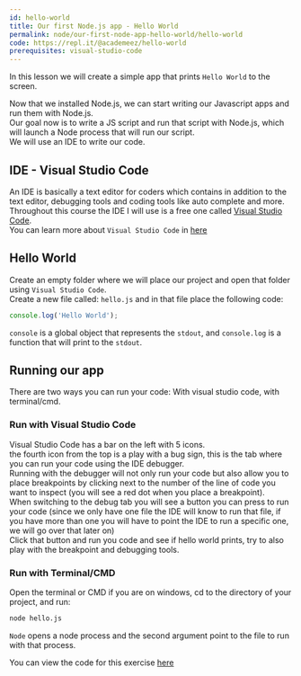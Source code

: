 ```yaml
---
id: hello-world
title: Our first Node.js app - Hello World
permalink: node/our-first-node-app-hello-world/hello-world
code: https://repl.it/@academeez/hello-world
prerequisites: visual-studio-code
---
```


In this lesson we will create a simple app that prints `Hello World` to the screen.

Now that we installed Node.js, we can start writing our Javascript apps and run them with Node.js.  
Our goal now is to write a JS script and run that script with Node.js, which will launch a Node process that will run our script.  
We will use an IDE to write our code.

## IDE - Visual Studio Code

An IDE is basically a text editor for coders which contains in addition to the text editor, debugging tools and coding tools like auto complete and more.  
Throughout this course the IDE I will use is a free one called [Visual Studio Code](https://code.visualstudio.com/).     
You can learn more about `Visual Studio Code` in [here](https://academeez.com/visual-studio-code)

## Hello World

Create an empty folder where we will place our project and open that folder using `Visual Studio Code`.  
Create a new file called: `hello.js` and in that file place the following code:

```js
console.log('Hello World');
```

`console` is a global object that represents the `stdout`, and `console.log` is a function that will print to the `stdout`.

## Running our app

There are two ways you can run your code: With visual studio code, with terminal/cmd.    

### Run with Visual Studio Code

Visual Studio Code has a bar on the left with 5 icons.  
the fourth icon from the top is a play with a bug sign, this is the tab where you can run your code using the IDE debugger.  
Running with the debugger will not only run your code but also allow you to place breakpoints by clicking next to the number of the line of code you want to inspect (you will see a red dot when you place a breakpoint).  
When switching to the debug tab you will see a button you can press to run your code (since we only have one file the IDE will know to run that file, if you have more than one you will have to point the IDE to run a specific one, we will go over that later on)  
Click that button and run you code and see if hello world prints, try to also play with the breakpoint and debugging tools.

### Run with Terminal/CMD

Open the terminal or CMD if you are on windows, cd to the directory of your project, and run:  

```bash
node hello.js
```

`Node` opens a node process and the second argument point to the file to run with that process.

You can view the code for this exercise [here](https://repl.it/@academeez/hello-world)
